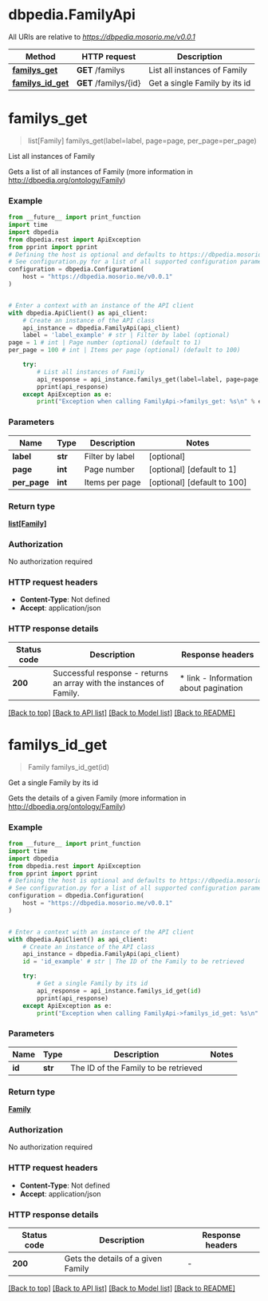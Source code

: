 # dbpedia.FamilyApi

All URIs are relative to *https://dbpedia.mosorio.me/v0.0.1*

Method | HTTP request | Description
------------- | ------------- | -------------
[**familys_get**](FamilyApi.md#familys_get) | **GET** /familys | List all instances of Family
[**familys_id_get**](FamilyApi.md#familys_id_get) | **GET** /familys/{id} | Get a single Family by its id


# **familys_get**
> list[Family] familys_get(label=label, page=page, per_page=per_page)

List all instances of Family

Gets a list of all instances of Family (more information in http://dbpedia.org/ontology/Family)

### Example

```python
from __future__ import print_function
import time
import dbpedia
from dbpedia.rest import ApiException
from pprint import pprint
# Defining the host is optional and defaults to https://dbpedia.mosorio.me/v0.0.1
# See configuration.py for a list of all supported configuration parameters.
configuration = dbpedia.Configuration(
    host = "https://dbpedia.mosorio.me/v0.0.1"
)


# Enter a context with an instance of the API client
with dbpedia.ApiClient() as api_client:
    # Create an instance of the API class
    api_instance = dbpedia.FamilyApi(api_client)
    label = 'label_example' # str | Filter by label (optional)
page = 1 # int | Page number (optional) (default to 1)
per_page = 100 # int | Items per page (optional) (default to 100)

    try:
        # List all instances of Family
        api_response = api_instance.familys_get(label=label, page=page, per_page=per_page)
        pprint(api_response)
    except ApiException as e:
        print("Exception when calling FamilyApi->familys_get: %s\n" % e)
```

### Parameters

Name | Type | Description  | Notes
------------- | ------------- | ------------- | -------------
 **label** | **str**| Filter by label | [optional] 
 **page** | **int**| Page number | [optional] [default to 1]
 **per_page** | **int**| Items per page | [optional] [default to 100]

### Return type

[**list[Family]**](Family.md)

### Authorization

No authorization required

### HTTP request headers

 - **Content-Type**: Not defined
 - **Accept**: application/json

### HTTP response details
| Status code | Description | Response headers |
|-------------|-------------|------------------|
**200** | Successful response - returns an array with the instances of Family. |  * link - Information about pagination <br>  |

[[Back to top]](#) [[Back to API list]](../README.md#documentation-for-api-endpoints) [[Back to Model list]](../README.md#documentation-for-models) [[Back to README]](../README.md)

# **familys_id_get**
> Family familys_id_get(id)

Get a single Family by its id

Gets the details of a given Family (more information in http://dbpedia.org/ontology/Family)

### Example

```python
from __future__ import print_function
import time
import dbpedia
from dbpedia.rest import ApiException
from pprint import pprint
# Defining the host is optional and defaults to https://dbpedia.mosorio.me/v0.0.1
# See configuration.py for a list of all supported configuration parameters.
configuration = dbpedia.Configuration(
    host = "https://dbpedia.mosorio.me/v0.0.1"
)


# Enter a context with an instance of the API client
with dbpedia.ApiClient() as api_client:
    # Create an instance of the API class
    api_instance = dbpedia.FamilyApi(api_client)
    id = 'id_example' # str | The ID of the Family to be retrieved

    try:
        # Get a single Family by its id
        api_response = api_instance.familys_id_get(id)
        pprint(api_response)
    except ApiException as e:
        print("Exception when calling FamilyApi->familys_id_get: %s\n" % e)
```

### Parameters

Name | Type | Description  | Notes
------------- | ------------- | ------------- | -------------
 **id** | **str**| The ID of the Family to be retrieved | 

### Return type

[**Family**](Family.md)

### Authorization

No authorization required

### HTTP request headers

 - **Content-Type**: Not defined
 - **Accept**: application/json

### HTTP response details
| Status code | Description | Response headers |
|-------------|-------------|------------------|
**200** | Gets the details of a given Family |  -  |

[[Back to top]](#) [[Back to API list]](../README.md#documentation-for-api-endpoints) [[Back to Model list]](../README.md#documentation-for-models) [[Back to README]](../README.md)

